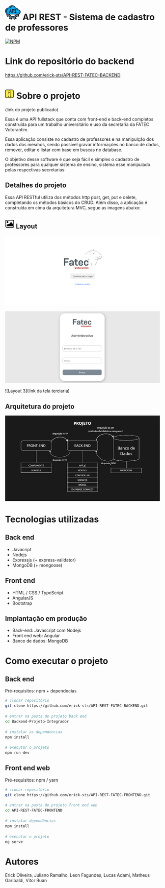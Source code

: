# <img src="https://github.com/leonfagundes27/Assets/blob/main/Images/api.png" width="50" height="50"> API REST - Sistema de cadastro de professores 
[![NPM](https://img.shields.io/npm/l/react)](https://github.com/leonfagundes27/Backend-Projeto-Integrador/blob/main/LICENSE) 

# Link do repositório do backend
https://github.com/erick-sts/API-REST-FATEC-BACKEND

# <img src="https://github.com/leonfagundes27/Assets/blob/main/Images/info.png" width="30" height="30"> Sobre o projeto 
(link do projeto publicado)

Essa é uma API fullstack que conta com front-end e back-end completos construída para um trabalho universitário e uso da secretaria da FATEC Votorantim.

Essa aplicação consiste no cadastro de professores e na manipulção dos dados dos mesmos, sendo possível gravar informações no banco de dados, remover, editar e listar com base em buscas no database.

O objetivo desse software é que seja fácil e simples o cadastro de professores para qualquer sistema de ensino, sistema esse manipulado pelas respectivas secretarias

## Detalhes do projeto
Essa API RESTful utiliza dos métodos http post, get, put e delete, completando os métodos básicos do CRUD. Além disso, a aplicação é construída em cima da arquitetura MVC, segue as imagens abaixo:

## <img src="https://github.com/leonfagundes27/Assets/blob/main/Images/imagem.png" width="30" height="30"> Layout
![Tela Inicial](https://github.com/erick-sts/assets/blob/main/tela-inicio.png)

![Tela de Login](https://github.com/erick-sts/assets/blob/main/tela-login.png)

![Layout 3](link da tela terciaria)

## Arquitetura do projeto
![Arquitetura Projeto](https://github.com/leonfagundes27/Assets/blob/main/Images/arquitetura%20projeto.png)

# Tecnologias utilizadas
## Back end
- Javacript
- Nodejs
- Expressjs (+ express-validator)
- MongoDB (+ mongoose)

## Front end
- HTML / CSS / TypeScript
- AngularJS
- Bootstrap

## Implantação em produção
- Back-end: Javascript com Nodejs
- Front end web: Angular
- Banco de dados: MongoDB

# Como executar o projeto

## Back end
Pré-requisitos: npm + dependecias

```bash
# clonar repositório
git clone https://github.com/erick-sts/API-REST-FATEC-BACKEND.git

# entrar na pasta do projeto back end
cd Backend-Projeto-Integrador

# instalar as dependencias
npm install

# executar o projeto
npm run dev
```

## Front end web
Pré-requisitos: npm / yarn

```bash
# clonar repositório
git clone https://github.com/erick-sts/API-REST-FATEC-FRONTEND.git

# entrar na pasta do projeto front end web
cd API-REST-FATEC-FRONTEND

# instalar dependências
npm install

# executar o projeto
ng serve
```

# Autores
Erick Oliveira, Juliano Ramalho, Leon Fagundes, Lucas Adami, Matheus Garibaldi, Vitor Ruan

